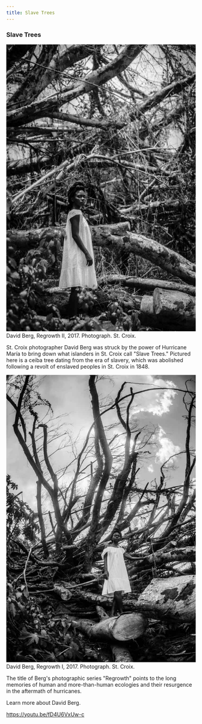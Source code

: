 ```yaml
---
title: Slave Trees
---
```


### Slave Trees

![A young Black woman stands in front of fallen trees and looks defiantly at the camera.](assets/images/berg-d_2017_regrowth-II.jpg)
David Berg, Regrowth II, 2017. Photograph. St. Croix.


St. Croix photographer David Berg was struck by the power of Hurricane María to bring down what islanders in St. Croix call "Slave Trees." Pictured here is a ceiba tree dating from the era of slavery, which was abolished following a revolt of enslaved peoples in St. Croix in 1848.

![A young Black woman stands over fallen trees and looks defiantly at the camera.](assets/images/berg-d_2017_regrowth-I.jpg)
David Berg, Regrowth I, 2017. Photograph. St. Croix.


The title of Berg's photographic series "Regrowth" points to the long memories of human and more-than-human ecologies and their resurgence in the aftermath of hurricanes. 

Learn more about David Berg.


https://youtu.be/fD4U6VxUw-c

<a href="slave-trees.html" class="button-left"></a>
<a href="/index.html" class="button-right"></a>